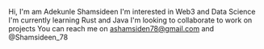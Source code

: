 Hi, I'm am Adekunle Shamsideen
I'm interested in Web3 and Data Science
I'm currently learning Rust and Java
I'm looking to collaborate to work on projects
You can reach me on ashamsiden78@gmail.com and @Shamsideen_78
